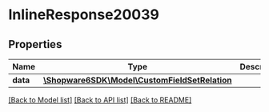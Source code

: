 # InlineResponse20039

## Properties
Name | Type | Description | Notes
------------ | ------------- | ------------- | -------------
**data** | [**\Shopware6SDK\Model\CustomFieldSetRelation**](CustomFieldSetRelation.md) |  | [optional] 

[[Back to Model list]](../../README.md#documentation-for-models) [[Back to API list]](../../README.md#documentation-for-api-endpoints) [[Back to README]](../../README.md)

